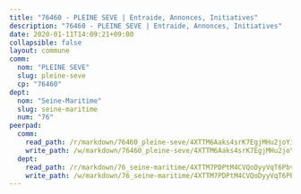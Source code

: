 ```yaml
---
title: "76460 - PLEINE SEVE | Entraide, Annonces, Initiatives"
description: "76460 - PLEINE SEVE | Entraide, Annonces, Initiatives"
date: 2020-01-11T14:09:21+09:00
collapsible: false
layout: commune
comm:
  nom: "PLEINE SEVE"
  slug: pleine-seve
  cp: "76460"
dept:
  nom: "Seine-Maritime"
  slug: seine-maritime
  num: "76"
peerpad:
  comm:
    read_path: /r/markdown/76460_pleine-seve/4XTTM6Aaks4srK7EgjMHu2joYixGLwrN8kcbnxfTtgnTcwz2W
    write_path: /w/markdown/76460_pleine-seve/4XTTM6Aaks4srK7EgjMHu2joYixGLwrN8kcbnxfTtgnTcwz2W-K3TgUJ7ui7juKPeXL97EcrKnPQ6piSwZHYPYBz3ow5sShftU6G8CwEybAHx6FGu51i7dj7dt1TSC6jTC3ivKG8BegwgJLSW5fyfCAe3M9hs4h4PesJJGRxqt2mdHCiFnAvuQw3er
  dept:
    read_path: /r/markdown/76_seine-maritime/4XTTM7PDPtM4CVQoDyyVqT6Pbvj1SVtndpXJdTDsc7xwdMTdt
    write_path: /w/markdown/76_seine-maritime/4XTTM7PDPtM4CVQoDyyVqT6Pbvj1SVtndpXJdTDsc7xwdMTdt-K3TgUmo7Qwp8ZQz8qKFjC8WCY27ypEpX2c8BXeSV9rrPY1zRZn2SrYwkBXF8VnHkcepiXsccFfKHYuT2JNgSMXxLRaUGRu6o5B3BB15nZxEho97cTz3yC4eRTX4hZM1hcyAZrn8r
---
```


